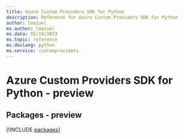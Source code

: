 ```yaml
---
title: Azure Custom Providers SDK for Python
description: Reference for Azure Custom Providers SDK for Python
author: lmazuel
ms.author: lmazuel
ms.data: 05/19/2023
ms.topic: reference
ms.devlang: python
ms.service: customproviders
---
```

# Azure Custom Providers SDK for Python - preview
## Packages - preview
[!INCLUDE [packages](custom-providers-index.md)]